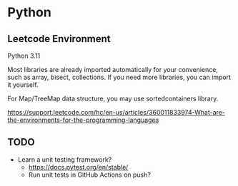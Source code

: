 # Python

## Leetcode Environment

Python 3.11

Most libraries are already imported automatically for your convenience, such as array, bisect, collections. If you need more libraries, you can import it yourself.

For Map/TreeMap data structure, you may use sortedcontainers library.

<https://support.leetcode.com/hc/en-us/articles/360011833974-What-are-the-environments-for-the-programming-languages>

## TODO

- Learn a unit testing framework?
  - <https://docs.pytest.org/en/stable/>
  - Run unit tests in GitHub Actions on push?
